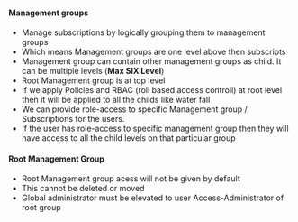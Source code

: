 
#### Management groups
* Manage subscriptions by logically grouping them to management groups
* Which means Management groups are one level above then subscripts
* Management group can contain other management groups as child. It can be multiple levels (**Max SIX Level**)
* Root Management group is at top level
* If we apply Policies and RBAC (roll based access controll) at root level then it will be applied to all the childs like water fall
* We can provide role-access to specific Management group / Subscriptions for the users.
* If the user has role-access to specific management group then they will have access to all the child levels on that particular group


#### Root Management Group
* Root Management group acess will not be given by default
* This cannot be deleted or moved
* Global administrator must be elevated to user Access-Administrator of root group
